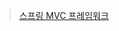 > [스프링 MVC 프레임워크](https://github.com/lbk00/study_record/blob/main/spring_study/%EC%8A%A4%ED%94%84%EB%A7%812%EC%9D%BC%EC%B0%A8.md)
